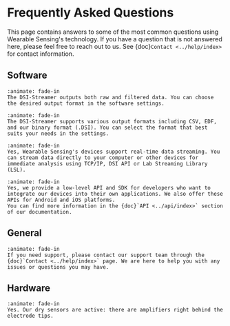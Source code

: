 # Frequently Asked Questions

This page contains answers to some of the most common questions using Wearable Sensing's technology. If you have a question that is not answered here, please feel free to reach out to us. See {doc}`Contact <../help/index>` for contact information.

## Software

```{dropdown} Does the DSI-Streamer output raw or filtered data?
:animate: fade-in
The DSI-Streamer outputs both raw and filtered data. You can choose the desired output format in the software settings.
```

```{dropdown} What types of output formats does the DSI-Streamer support?
:animate: fade-in
The DSI-Streamer supports various output formats including CSV, EDF, and our binary format (.DSI). You can select the format that best suits your needs in the settings.
```

```{dropdown} Do these devices support real-time data streaming?
:animate: fade-in
Yes, Wearable Sensing's devices support real-time data streaming. You can stream data directly to your computer or other devices for immediate analysis using TCP/IP, DSI API or Lab Streaming Library (LSL).
```

```{dropdown} Do you have a low level API or SDK?
:animate: fade-in
Yes, we provide a low-level API and SDK for developers who want to integrate our devices into their own applications. We also offer these APIs for Android and iOS platforms.
You can find more information in the {doc}`API <../api/index>` section of our documentation.
```

## General

```{dropdown} How do I get support?
:animate: fade-in
If you need support, please contact our support team through the {doc}`Contact <../help/index>` page. We are here to help you with any issues or questions you may have.
```
## Hardware
```{dropdown} Are your dry electrodes active?
:animate: fade-in
Yes. Our dry sensors are active: there are amplifiers right behind the electrode tips.
```
